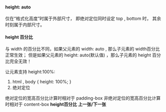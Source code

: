 #### height: auto
仅在“格式化高度”时属于外部尺寸，
即绝对定位同时设定 top , bottom 时，
其余时刻属于内部尺寸。


#### height 百分比
与 width 的百分比不同，如果父元素的 width: auto , 那么子元素的 width百分比正常生效；
但是如果父元素的 height: auto(默认值) ，那么子元素的 height 百分比完全无效！

让元素支持 height:100%:
1. html , body { height: 100%; }
2. 绝对定位

绝对定位的宽高百分比计算时相对于 padding-box
非绝对定位的宽高百分比计算时相对于 content-box
**height百分比**
**上一张/下一张**